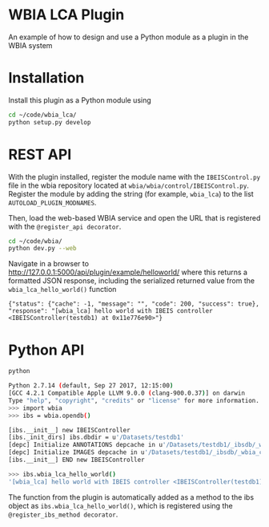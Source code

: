 # WBIA LCA Plugin
An example of how to design and use a Python module as a plugin in the WBIA system

# Installation

Install this plugin as a Python module using

```bash
cd ~/code/wbia_lca/
python setup.py develop
```

# REST API

With the plugin installed, register the module name with the `IBEISControl.py` file
in the wbia repository located at `wbia/wbia/control/IBEISControl.py`.  Register
the module by adding the string (for example, `wbia_lca`) to the
list `AUTOLOAD_PLUGIN_MODNAMES`.

Then, load the web-based WBIA service and open the URL that is registered with
the `@register_api decorator`.

```bash
cd ~/code/wbia/
python dev.py --web
```

Navigate in a browser to http://127.0.0.1:5000/api/plugin/example/helloworld/ where
this returns a formatted JSON response, including the serialized returned value
from the `wbia_lca_hello_world()` function

```
{"status": {"cache": -1, "message": "", "code": 200, "success": true}, "response": "[wbia_lca] hello world with IBEIS controller <IBEISController(testdb1) at 0x11e776e90>"}
```

# Python API

```bash
python

Python 2.7.14 (default, Sep 27 2017, 12:15:00)
[GCC 4.2.1 Compatible Apple LLVM 9.0.0 (clang-900.0.37)] on darwin
Type "help", "copyright", "credits" or "license" for more information.
>>> import wbia
>>> ibs = wbia.opendb()

[ibs.__init__] new IBEISController
[ibs._init_dirs] ibs.dbdir = u'/Datasets/testdb1'
[depc] Initialize ANNOTATIONS depcache in u'/Datasets/testdb1/_ibsdb/_wbia_cache'
[depc] Initialize IMAGES depcache in u'/Datasets/testdb1/_ibsdb/_wbia_cache'
[ibs.__init__] END new IBEISController

>>> ibs.wbia_lca_hello_world()
'[wbia_lca] hello world with IBEIS controller <IBEISController(testdb1) at 0x10b24c9d0>'
```

The function from the plugin is automatically added as a method to the ibs object
as `ibs.wbia_lca_hello_world()`, which is registered using the
`@register_ibs_method decorator`.
